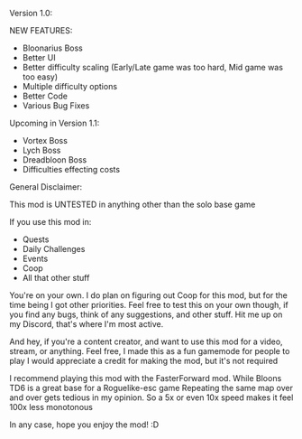 Version 1.0:

NEW FEATURES:
- Bloonarius Boss
- Better UI
- Better difficulty scaling (Early/Late game was too hard, Mid game was too easy)
- Multiple difficulty options
- Better Code
- Various Bug Fixes

Upcoming in Version 1.1:
- Vortex Boss
- Lych Boss
- Dreadbloon Boss
- Difficulties effecting costs

General Disclaimer:

This mod is UNTESTED in anything other than the solo base game

If you use this mod in:
- Quests
- Daily Challenges
- Events
- Coop
- All that other stuff

You're on your own. I do plan on figuring out Coop for this mod, but for the time being I got other priorities. Feel free to test this on your own though, if you
find any bugs, think of any suggestions, and other stuff. Hit me up on my Discord, that's where I'm most active.

And hey, if you're a content creator, and want to use this mod for a video, stream, or anything. Feel free, I made this as a fun gamemode for people to play
I would appreciate a credit for making the mod, but it's not required

I recommend playing this mod with the FasterForward mod. While Bloons TD6 is a great base for a Roguelike-esc game
Repeating the same map over and over gets tedious in my opinion. So a 5x or even 10x speed makes it feel 100x less monotonous

In any case, hope you enjoy the mod! :D

